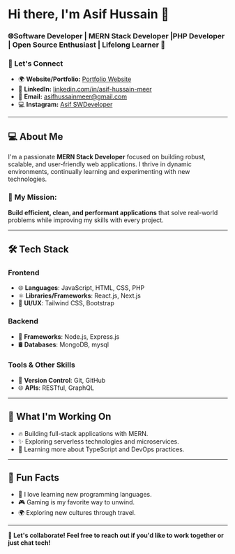# Hi there, I'm Asif Hussain 👋

### 🌐Software Developer | MERN Stack Developer |PHP Developer | Open Source Enthusiast | Lifelong Learner 🚀


### 🔗 Let's Connect
- 🌍 **Website/Portfolio:** [Portfolio Website](https://asifmeer.netlify.app)
- 💼 **LinkedIn:** [linkedin.com/in/asif-hussain-meer](https://linkedin.com/in/asif-hussain-meer)
- 📧 **Email:** [asifhussainmeer@gmail.com](mailto:asifhussainmeer7860@gmail.com)
- 💻 **Instagram:** [Asif SWDeveloper](https://www.instagram.com/asifswdeveloper/)

---

## 💻 **About Me**
I'm a passionate **MERN Stack Developer** focused on building robust, scalable, and user-friendly web applications. I thrive in dynamic environments, continually learning and experimenting with new technologies.

### 🚀 **My Mission**:  
**Build efficient, clean, and performant applications** that solve real-world problems while improving my skills with every project.

---

## 🛠️ **Tech Stack**

### Frontend
- 🌐 **Languages**: JavaScript, HTML, CSS, PHP
- ⚛️ **Libraries/Frameworks**: React.js, Next.js
- 🎨 **UI/UX**: Tailwind CSS, Bootstrap

### Backend
- 🔗 **Frameworks**: Node.js, Express.js
- 🛢️ **Databases**: MongoDB, mysql

### Tools & Other Skills
- 🔧 **Version Control**: Git, GitHub
- 🌐 **APIs**: RESTful, GraphQL

---

## 🎯 **What I'm Working On**
- 🔥 Building full-stack applications with MERN.
- ✨ Exploring serverless technologies and microservices.
- 🌱 Learning more about TypeScript and DevOps practices.

---


## 🌟 **Fun Facts**
- 🧠 I love learning new programming languages.
- 🎮 Gaming is my favorite way to unwind.
- 🌍 Exploring new cultures through travel.

---

**💬 Let's collaborate! Feel free to reach out if you'd like to work together or just chat tech!**


<!---
asifmeer55766/asifmeer55766 is a ✨ special ✨ repository because its `README.md` (this file) appears on your GitHub profile.
You can click the Preview link to take a look at your changes.
--->
